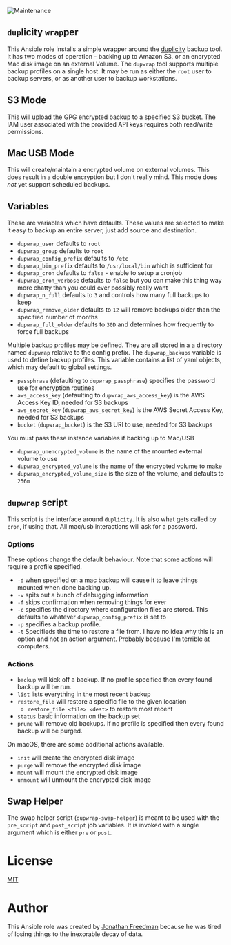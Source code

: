 ![Maintenance](https://img.shields.io/maintenance/yes/2017.svg)

`dup`licity `wrap`per
--------------------

This Ansible role installs a simple wrapper around the [duplicity](http://duplicity.nongnu.org/) backup tool. It has two modes of operation - backing up to Amazon S3, or an encrypted Mac disk image on an external Volume. The `dupwrap` tool supports multiple backup profiles on a single host. It may be run as either the `root` user to backup servers, or as another user to backup workstations.

## S3 Mode

This will upload the GPG encrypted backup to a specified S3 bucket. The IAM user associated with the provided API keys requires both read/write permissions.

## Mac USB Mode

This will create/maintain a encrypted volume on external volumes. This does result in a double encryption but I don't really mind. This mode does _not_ yet support scheduled backups.

## Variables

These are variables which have defaults. These values are selected to make it easy to backup an entire server, just add source and destination.

* `dupwrap_user` defaults to `root`
* `dupwrap_group` defaults to `root`
* `dupwrap_config_prefix` defaults to `/etc`
* `dupwrap_bin_prefix` defaults to `/usr/local/bin` which is sufficient for
* `dupwrap_cron` defaults to `false` - enable to setup a cronjob
* `dupwrap_cron_verbose` defaults to `false` but you can make this thing way more chatty than you could ever possibly really want
* `dupwrap_n_full` defaults to `3` and controls how many full backups to keep
* `dupwrap_remove_older` defaults to `12` will remove backups older than the specified number of months
* `dupwrap_full_older` defaults to `30D` and determines how frequently to force full backups

Multiple backup profiles may be defined. They are all stored in a a directory named `dupwrap` relative to the config prefix. The `dupwrap_backups` variable is used to define backup profiles. This variable contains a list of yaml objects, which may default to global settings.

* `passphrase` (defaulting to `dupwrap_passphrase`) specifies the password use for encryption routines
* `aws_access_key` (defaulting to `dupwrap_aws_access_key`) is the AWS Access Key ID, needed for S3 backups
* `aws_secret_key` (`dupwrap_aws_secret_key`) is the AWS Secret Access Key, needed for S3 backups
* `bucket` (`dupwrap_bucket`) is the S3 URI to use, needed for S3 backups

You must pass these instance variables if backing up to Mac/USB

* `dupwrap_unencrypted_volume` is the name of the mounted external volume to use
* `dupwrap_encrypted_volume` is the name of the encrypted volume to make
* `dupwrap_encrypted_volume_size` is the size of the volume, and defaults to `256m`

## `dupwrap` script

This script is the interface around `duplicity`. It is also what gets called by `cron`, if using that. All mac/usb interactions will ask for a password.

### Options

These options change the default behaviour. Note that some actions will require a profile specified.

* `-d` when specified on a mac backup will cause it to leave things mounted when done backing up.
* `-v` spits out a bunch of debugging information
* `-f` skips confirmation when removing things for ever
* `-c` specifies the directory where configuration files are stored. This defaults to whatever `dupwrap_config_prefix` is set to
* `-p` specifies a backup profile.
* `-t` Specifieds the time to restore a file from. I have no idea why this is an option and not an action argument. Probably because I'm terrible at computers.

### Actions

* `backup` will kick off a backup. If no profile specified then every found backup will be run.
* `list` lists everything in the most recent backup
* `restore_file` will restore a specific file to the given location
  * `restore_file <file> <dest>` to restore most recent
* `status` basic information on the backup set
* `prune` will remove old backups. If no profile is specified then every found backup will be purged.

On macOS, there are some additional actions available.

* `init` will create the encrypted disk image
* `purge` will remove the encrypted disk image
* `mount` will mount the encrypted disk image
* `unmount` will unmount the encrypted disk image

## Swap Helper

The swap helper script (`dupwrap-swap-helper`) is meant to be used with the `pre_script` and `post_script` job variables. It is invoked with a single argument which is either `pre` or `post`.

# License

[MIT](https://github.com/otakup0pe/ansible-dupwrap/blob/master/LICENSE)

# Author

This Ansible role was created by [Jonathan Freedman](http://jonathanfreedman.bio/) because he was tired of losing things to the inexorable decay of data.
